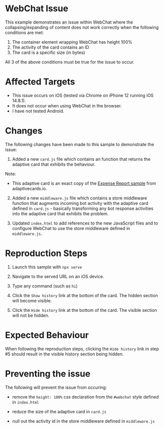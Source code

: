 # WebChat Issue

This example demonstrates an issue within WebChat where the collapsing/expanding of content does not work correctly when the following conditions are met:

1. The container element wrapping WebChat has height 100%
2. The activity of the card contains an ID
3. The card is a specific size (in bytes)

All 3 of the above conditions must be true for the issue to occur.

# Affected Targets

- This issue occurs on iOS (tested via Chrome on iPhone 12 running iOS 14.8.1).
- It does not occur when using WebChat in the browser.
- I have not tested Android.

# Changes

The following changes have been made to this sample to demonstrate the issue:

1. Added a new `card.js` file which contains an function that returns the adaptive card that exhibits the behaviour.

Note:

- This adaptive card is an exact copy of the [Expense Report sample](https://adaptivecards.io/samples/expensereport.html) from adaptivecards.io.

2. Added a new `middleware.js` file which contains a store middleware function that augments incoming bot activity with the adaptive card defined in `card.js` - basically transforming any bot response activities into the adaptive card that exhibits the problem.

3. Updated `index.html` to add references to the new JavaScript files and to configure WebChat to use the store middleware defined in `middleware.js`.

# Reproduction Steps

1. Launch this sample with `npx serve`

2. Navigate to the served URL on an iOS device.

3. Type any command (such as `hi`)

4. Click the `Show history` link at the bottom of the card. The hidden section will become visible.

5. Click the `Hide history` link at the bottom of the card. The visible section will not be hidden.

# Expected Behaviour

When following the reproduction steps, clicking the `Hide history` link in step #5 should result in the visible history section being hidden.

# Preventing the issue

The following will prevent the issue from occuring:

- remove the `height: 100%` css declaration from the `#webchat` style defined in `index.html`

- reduce the size of the adaptive card in `card.js`

- null out the activity id in the store middleware defined in `middleware.js`
